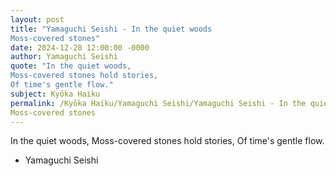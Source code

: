 ```yaml
---
layout: post
title: "Yamaguchi Seishi - In the quiet woods
Moss-covered stones"
date: 2024-12-28 12:00:00 -0000
author: Yamaguchi Seishi
quote: "In the quiet woods,
Moss-covered stones hold stories,
Of time's gentle flow."
subject: Kyōka Haiku
permalink: /Kyōka Haiku/Yamaguchi Seishi/Yamaguchi Seishi - In the quiet woods
Moss-covered stones
---
```


In the quiet woods,
Moss-covered stones hold stories,
Of time's gentle flow.

- Yamaguchi Seishi
